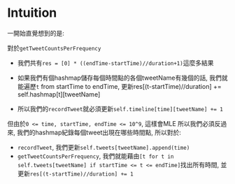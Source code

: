 # Intuition

一開始直覺想到的是:

對於`getTweetCountsPerFrequency`
- 我們共有`res = [0] * ((endTime-startTime)//duration+1)`這麼多結果
- 如果我們有個hashmap儲存每個時間點的各個tweetName有幾個的話, 我們就能遍歷`t` from startTime to endTime, 更新res[(t-startTime)//duration] += self.hashmap[t][tweetName]

- 所以我們的`recordTweet`就必須更新`self.timeline[time][tweetName] += 1`

但由於`0 <= time, startTime, endTime <= 10^9`, 這樣會MLE
所以我們必須反過來, 我們的hashmap紀錄每個tweet出現在哪些時間點, 所以對於:
- `recordTweet`, 我們更新`self.tweets[tweetName].append(time)`
- `getTweetCountsPerFrequency`, 我們就能藉由`[t for t in self.tweets[tweetName] if startTime <= t <= endTime]`找出所有時間, 並更新`res[(t-startTime)//duration] += 1`